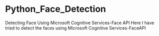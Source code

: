 # Python_Face_Detection
Detecting Face Using Microsoft Cognitive Services-Face API
Here I have tried to detect the faces using Microsoft Cognitive Services-FaceAPI 
